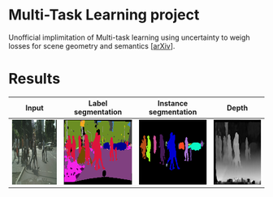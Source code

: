 # Multi-Task Learning project
Unofficial implimitation of Multi-task learning using uncertainty to weigh losses for scene geometry and semantics [[arXiv](https://arxiv.org/abs/1705.07115)].

# Results
|        Input        | Label <br>segmentation  |Instance <br>segmentation|       Depth         |
|:-------------------:|:-------------------:|:-------------------:|:-------------------:|
|<img height="128px" width="256px" src='inputs/Pedestrian_crossing_0.png'>|<img src='results/resNet_label_instance_disp/label_Pedestrian_crossing_0.png' height="128px" width="256px">|<img src='results/resNet_label_instance_disp/instance_Pedestrian_crossing_0.png' height="128px" width="256px">|<img src='results/resNet_label_instance_disp/disp_Pedestrian_crossing_0.png' height="128px" width="256px">|


